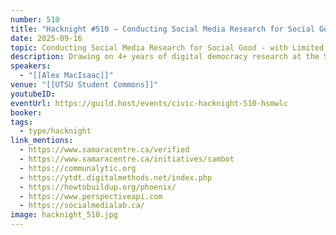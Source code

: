 ```yaml
---
number: 510
title: "Hacknight #510 – Conducting Social Media Research for Social Good - with Limited Tools"
date: 2025-09-16
topic: Conducting Social Media Research for Social Good - with Limited Tools
description: Drawing on 4+ years of digital democracy research at the Samara Centre for Democracy, Alex will convene a discussion sharing learnings, best practices, and insight into the state of social media listening research in a Canadian context through sharing insights from the VERIFIED project and the 2025 Canadian federal election.
speakers:
  - "[[Alex MacIsaac]]"
venue: "[[UTSU Student Commons]]"
youtubeID:
eventUrl: https://guild.host/events/civic-hacknight-510-hsmwlc
booker:
tags:
  - type/hacknight
link_mentions:
  - https://www.samaracentre.ca/verified
  - https://www.samaracentre.ca/initiatives/sambot
  - https://communalytic.org
  - https://ytdt.digitalmethods.net/index.php
  - https://howtobuildup.org/phoenix/
  - https://www.perspectiveapi.com
  - https://socialmedialab.ca/
image: hacknight_510.jpg
---
```


